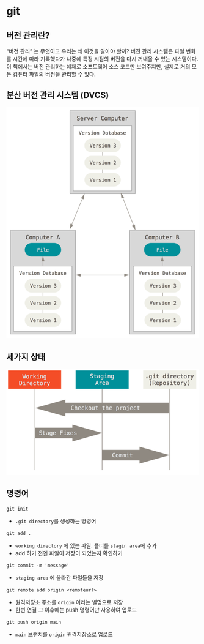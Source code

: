 # git

##  버전 관리란?
“버전 관리” 는 무엇이고 우리는 왜 이것을 알아야 할까? 버전 관리 시스템은 파일 변화를 시간에 따라 기록했다가 나중에 특정 시점의 버전을 다시 꺼내올 수 있는 시스템이다. 이 책에서는 버전 관리하는 예제로 소프트웨어 소스 코드만 보여주지만, 실제로 거의 모든 컴퓨터 파일의 버전을 관리할 수 있다.

## 분산 버전 관리 시스템 (DVCS)

![DVCS](./assets/distributed.png)


## 세가지 상태

![areas](./assets/areas.png)

## 명령어 

```shell 
git init 
```

- `.git directory`를 생성하는 명령어

```shell
git add .
```

- `working directory` 에 있는 파일. 폴더를 `stagin area`에 추가
- add 하기 전엔 파일이 저장이 되었는지 확인하기

```shell
git commit -m 'message'
```

- `staging area` 에 올라간 파일들을 저장

```shell
git remote add origin <remoteurl>
```
- 원격저장소 주소를 `origin` 이라는 별명으로 저장
- 한번 연결 그 이후에는 push 명령어만 사용하여 업로드

```shell
git push origin main 
```

- `main` 브랜치를 `origin` 원격저장소로 업로드 
